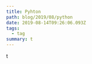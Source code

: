 ```yaml
---
title: Pyhton
path: blog/2019/08/python
date: 2019-08-14T09:26:06.093Z
tags:
  - tag
summary: t
---
```

t
